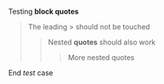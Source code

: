 Testing <b>block quotes</b>

 > The leading > should not be touched
 > > Nested <b>quotes</b> should also work
 >>> More nested quotes

End <i>test</i> case
